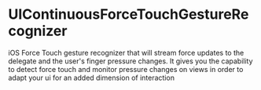 # UIContinuousForceTouchGestureRecognizer
iOS Force Touch gesture recognizer that will stream force updates to the delegate and the user's finger pressure changes. It gives you the capability to detect force touch and monitor pressure changes on views in order to adapt your ui for an added dimension of interaction
